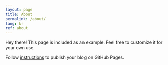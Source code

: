 ```yaml
---
layout: page
title: About
permalink: /about/
lang: kr
ref: about
---
```


Hey there! This page is included as an example. Feel free to customize it for
your own use.

Follow [instructions](<http://www.texts.io/support/0017/>) to publish your blog
on GitHub Pages.
